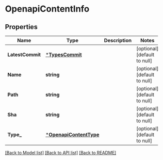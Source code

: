 # OpenapiContentInfo

## Properties
Name | Type | Description | Notes
------------ | ------------- | ------------- | -------------
**LatestCommit** | [***TypesCommit**](TypesCommit.md) |  | [optional] [default to null]
**Name** | **string** |  | [optional] [default to null]
**Path** | **string** |  | [optional] [default to null]
**Sha** | **string** |  | [optional] [default to null]
**Type_** | [***OpenapiContentType**](OpenapiContentType.md) |  | [optional] [default to null]

[[Back to Model list]](../README.md#documentation-for-models) [[Back to API list]](../README.md#documentation-for-api-endpoints) [[Back to README]](../README.md)

